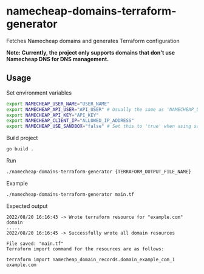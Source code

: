# namecheap-domains-terraform-generator
Fetches Namecheap domains and generates Terraform configuration

**Note: Currently, the project only supports domains that don't use Namecheap DNS for DNS management.**

## Usage

Set environment variables

```bash
export NAMECHEAP_USER_NAME="USER_NAME"
export NAMECHEAP_API_USER="API_USER" # Usually the same as 'NAMECHEAP_USER_NAME'
export NAMECHEAP_API_KEY="API_KEY"
export NAMECHEAP_CLIENT_IP="ALLOWED_IP_ADDRESS"
export NAMECHEAP_USE_SANDBOX="false" # Set this to 'true' when using sandbox

```

Build project

```bash
go build .
```

Run

```bash
./namecheap-domains-terraform-generator {TERRAFORM_OUTPUT_FILE_NAME}
```

Example

```bash
./namecheap-domains-terraform-generator main.tf
```

Expected output

```
2022/08/20 16:16:43 -> Wrote terraform resource for "example.com" domain
.....
2022/08/20 16:16:45 -> Successfully wrote all domain resources

File saved: "main.tf"
Terraform import command for the resources are as follows:

terraform import namecheap_domain_records.domain_example_com_1 example.com

```
